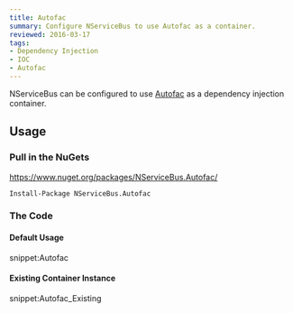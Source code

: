 ```yaml
---
title: Autofac
summary: Configure NServiceBus to use Autofac as a container.
reviewed: 2016-03-17
tags:
- Dependency Injection
- IOC
- Autofac
---
```



NServiceBus can be configured to use [Autofac](http://autofac.org/) as a dependency injection container.


## Usage


### Pull in the NuGets

https://www.nuget.org/packages/NServiceBus.Autofac/

    Install-Package NServiceBus.Autofac


### The Code


#### Default Usage

snippet:Autofac


#### Existing Container Instance

snippet:Autofac_Existing